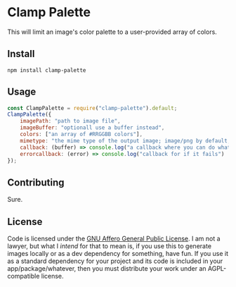 # Clamp Palette

This will limit an image's color palette to a user-provided array of colors.

## Install

```shell
npm install clamp-palette
```

## Usage

```js
const ClampPalette = require("clamp-palette").default;
ClampPalette({
    imagePath: "path to image file",
    imageBuffer: "optionall use a buffer instead",
    colors: ["an array of #RRGGBB colors"],
    mimetype: "the mime type of the output image; image/png by default, image/jpeg and image/bmp are also supported",
    callback: (buffer) => console.log("a callback where you can do whatever you want with the resultant buffer"),
    errorcallback: (error) => console.log("callback for if it fails")
});
```

## Contributing

Sure.

## License

Code is licensed under the [GNU Affero General Public License](https://www.gnu.org/licenses/agpl-3.0.en.html). I am not a lawyer, but what I *intend* for that to mean is, if you use this to generate images locally or as a dev dependency for something, have fun. If you use it as a standard dependency for your project and its code is included in your app/package/whatever, then you must distribute your work under an AGPL-compatible license.